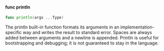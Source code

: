 #### func println

```go
func println(args ...Type)
```

The println built-in function formats its arguments in an
implementation-specific way and writes the result to standard error.
Spaces are always added between arguments and a newline is appended.
Println is useful for bootstrapping and debugging; it is not guaranteed
to stay in the language.

